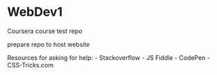 # WebDev1
Coursera course test repo

prepare repo to host website


Resources for asking for help:
    - Stackoverflow
    - JS Fiddle
    - CodePen
    - CSS-Tricks.com